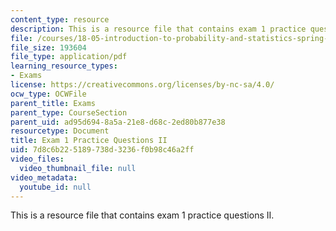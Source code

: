 ```yaml
---
content_type: resource
description: This is a resource file that contains exam 1 practice questions II.
file: /courses/18-05-introduction-to-probability-and-statistics-spring-2014/7d8c6b225189738d3236f0b98c46a2ff_MIT18_05S14_Prac_Exa1b.pdf
file_size: 193604
file_type: application/pdf
learning_resource_types:
- Exams
license: https://creativecommons.org/licenses/by-nc-sa/4.0/
ocw_type: OCWFile
parent_title: Exams
parent_type: CourseSection
parent_uid: ad95d694-8a5a-21e8-d68c-2ed80b877e38
resourcetype: Document
title: Exam 1 Practice Questions II
uid: 7d8c6b22-5189-738d-3236-f0b98c46a2ff
video_files:
  video_thumbnail_file: null
video_metadata:
  youtube_id: null
---
```

This is a resource file that contains exam 1 practice questions II.